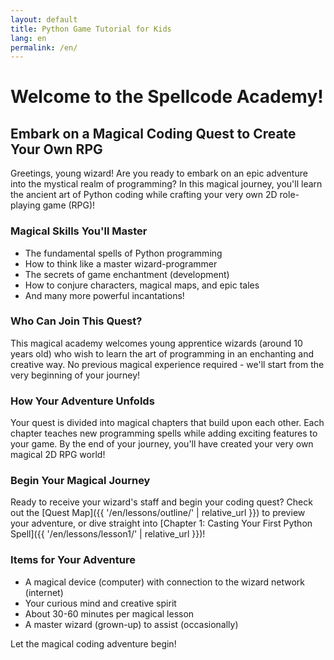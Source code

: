 ```yaml
---
layout: default
title: Python Game Tutorial for Kids
lang: en
permalink: /en/
---
```


# Welcome to the Spellcode Academy!

## Embark on a Magical Coding Quest to Create Your Own RPG

<i class="fas fa-hat-wizard"></i> Greetings, young wizard! Are you ready to embark on an epic adventure into the mystical realm of programming? In this magical journey, you'll learn the ancient art of Python coding while crafting your very own 2D role-playing game (RPG)!

### Magical Skills You'll Master

- <i class="fas fa-book-spells"></i> The fundamental spells of Python programming
- <i class="fas fa-brain"></i> How to think like a master wizard-programmer
- <i class="fas fa-gamepad"></i> The secrets of game enchantment (development)
- <i class="fas fa-users"></i> How to conjure characters, magical maps, and epic tales
- <i class="fas fa-sparkles"></i> And many more powerful incantations!

### Who Can Join This Quest?

This magical academy welcomes young apprentice wizards (around 10 years old) who wish to learn the art of programming in an enchanting and creative way. No previous magical experience required - we'll start from the very beginning of your journey!

### How Your Adventure Unfolds

Your quest is divided into magical chapters that build upon each other. Each chapter teaches new programming spells while adding exciting features to your game. By the end of your journey, you'll have created your very own magical 2D RPG world!

### Begin Your Magical Journey

Ready to receive your wizard's staff and begin your coding quest? Check out the [Quest Map]({{ '/en/lessons/outline/' | relative_url }}) to preview your adventure, or dive straight into [Chapter 1: Casting Your First Python Spell]({{ '/en/lessons/lesson1/' | relative_url }})!

### Items for Your Adventure

- <i class="fas fa-laptop"></i> A magical device (computer) with connection to the wizard network (internet)
- <i class="fas fa-lightbulb"></i> Your curious mind and creative spirit
- <i class="fas fa-hourglass-half"></i> About 30-60 minutes per magical lesson
- <i class="fas fa-user-shield"></i> A master wizard (grown-up) to assist (occasionally)

<i class="fas fa-wand-sparkles"></i> Let the magical coding adventure begin! <i class="fas fa-dragon"></i> 